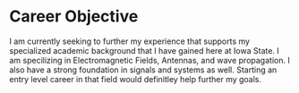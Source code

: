 # Career Objective

I am currently seeking to further my experience that supports my specialized academic background that I have gained here at Iowa State. 
I am specilizing in Electromagnetic Fields, Antennas, and wave propagation.
I also have a strong foundation in signals and systems as well. 
Starting an entry level career in that field would definitley help further my goals. 
